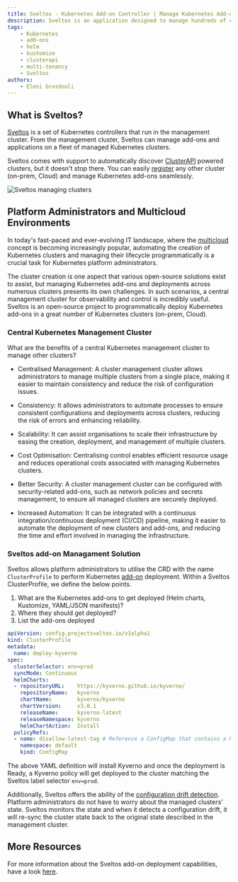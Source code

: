 ```yaml
---
title: Sveltos - Kubernetes Add-on Controller | Manage Kubernetes Add-ons with Ease
description: Sveltos is an application designed to manage hundreds of clusters by providing declarative APIs to deploy Kubernetes add-ons across multiple clusters.
tags:
    - Kubernetes
    - add-ons
    - helm
    - kustomize
    - clusterapi
    - multi-tenancy
    - Sveltos
authors:
    - Eleni Grosdouli
---
```


## What is Sveltos?

[Sveltos](https://github.com/projectsveltos "Manage Kubernetes add-ons") is a set of Kubernetes controllers that run in the management cluster. From the management cluster, Sveltos can manage add-ons and applications on a fleet of managed Kubernetes clusters.

Sveltos comes with support to automatically discover [ClusterAPI](https://github.com/kubernetes-sigs/cluster-api) powered clusters, but it doesn't stop there. You can easily [register](../register/register-cluster.md) any other cluster (on-prem, Cloud) and manage Kubernetes add-ons seamlessly.

![Sveltos managing clusters](../assets/multi-clusters.png)

## Platform Administrators and Multicloud Environments

In today's fast-paced and ever-evolving IT landscape, where the [multicloud](https://www.google.com/search?q=what+is+a+multicloud&oq=what+is+a+multicloud&gs_lcrp=EgZjaHJvbWUyBggAEEUYOdIBCDQyNzBqMGoxqAIAsAIA&sourceid=chrome&ie=UTF-8) concept is becoming increasingly popular, automating the creation of Kubernetes clusters and managing their lifecycle programmatically is a crucial task for Kubernetes platform administrators.

The cluster creation is one aspect that various open-source solutions exist to assist, but managing Kubernetes add-ons and deployments across numerous clusters presents its own challenges. In such scenarios, a central management cluster for observability and control is incredibly useful. Sveltos is an open-source project to programmatically deploy Kubernetes add-ons in a great number of Kubernetes clusters (on-prem, Cloud).

### Central Kubernetes Management Cluster

What are the benefits of a central Kubernetes management cluster to manage other clusters?

- Centralised Management: A cluster management cluster allows administrators to manage multiple clusters from a single place, making it easier to maintain consistency and reduce the risk of configuration issues.

- Consistency: It allows administrators to automate processes to ensure consistent configurations and deployments across clusters, reducing the risk of errors and enhancing reliability.

- Scalability: It can assist organisations to scale their infrastructure by easing the creation, deployment, and management of multiple clusters.

- Cost Optimisation: Centralising control enables efficient resource usage and reduces operational costs associated with managing Kubernetes clusters.

- Better Security: A cluster management cluster can be configured with security-related add-ons, such as network policies and secrets management, to ensure all managed clusters are securely deployed.

- Increased Automation: It can be integrated with a continuous integration/continuous deployment (CI/CD) pipeline, making it easier to automate the deployment of new clusters and add-ons, and reducing the time and effort involved in managing the infrastructure.

### Sveltos add-on Managament Solution

Sveltos allows platform administrators to utilise the CRD with the name `ClusterProfile` to perform Kubernetes [add-on](../addons/addons.md) deployment. Within a Sveltos ClusterProfile, we define the below points.

1. What are the Kubernetes add-ons to get deployed (Helm charts, Kustomize, YAML/JSON manifests)?
2. Where they should get deployed?
3. List the add-ons deployed

```yaml
apiVersion: config.projectsveltos.io/v1alpha1
kind: ClusterProfile
metadata:
  name: deploy-kyverno
spec:
  clusterSelector: env=prod
  syncMode: Continuous
  helmCharts:
  - repositoryURL:    https://kyverno.github.io/kyverno/
    repositoryName:   kyverno
    chartName:        kyverno/kyverno
    chartVersion:     v3.0.1
    releaseName:      kyverno-latest
    releaseNamespace: kyverno
    helmChartAction:  Install
  policyRefs:
  - name: disallow-latest-tag # Reference a ConfigMap that contains a Kyverno ClusterPolicy
    namespace: default
    kind: ConfigMap
```

The above YAML definition will install Kyverno and once the deployment is Ready, a Kyverno policy will get deployed to the cluster matching the Sveltos label selector `env=prod`.

Additionally, Sveltos offers the ability of the [configuration drift detection](../features/configuration_drift.md). Platform administrators do not have to worry about the managed clusters' state. Sveltos monitors the state and when it detects a configuration drift, it will re-sync the cluster state back to the original state described in the management cluster.

## More Resources

For more information about the Sveltos add-on deployment capabilities, have a look [here](../addons/addons.md).